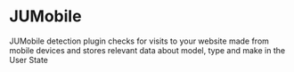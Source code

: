 # JUMobile
JUMobile detection plugin checks for visits to your website made from mobile devices and stores relevant data about model, type and make in the User State
